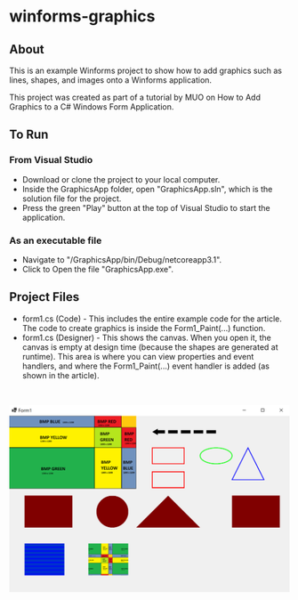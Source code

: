 # winforms-graphics

## About 

This is an example Winforms project to show how to add graphics such as lines, shapes, and images onto a Winforms application.

This project was created as part of a tutorial by MUO on How to Add Graphics to a C# Windows Form Application.

## To Run

### From Visual Studio
* Download or clone the project to your local computer.
* Inside the GraphicsApp folder, open "GraphicsApp.sln", which is the solution file for the project.
* Press the green "Play" button at the top of Visual Studio to start the application. 

### As an executable file
* Navigate to "/GraphicsApp/bin/Debug/netcoreapp3.1".
* Click to Open the file "GraphicsApp.exe".


## Project Files
* form1.cs (Code) - This includes the entire example code for the article. The code to create graphics is inside the Form1_Paint(...) function.
* form1.cs (Designer) - This shows the canvas. When you open it, the canvas is empty at design time (because the shapes are generated at runtime). This area is where you can view properties and event handlers, and where the Form1_Paint(...) event handler is added (as shown in the article).


<br>

![alt text](images/canvas.PNG)

